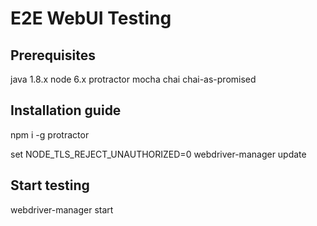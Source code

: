 # E2E WebUI Testing

## Prerequisites
java 1.8.x
node 6.x
protractor
mocha
chai
chai-as-promised

## Installation guide
npm i -g protractor

set NODE_TLS_REJECT_UNAUTHORIZED=0
webdriver-manager update

## Start testing
webdriver-manager start
